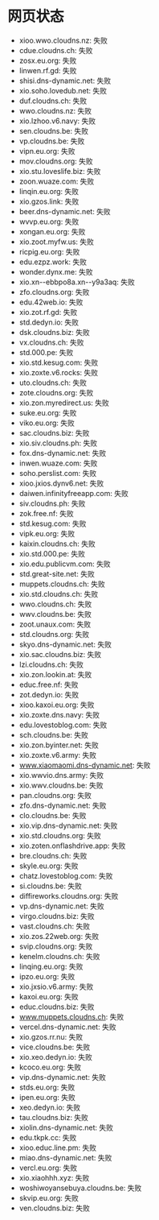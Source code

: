 # 网页状态
- xioo.wwo.cloudns.nz: 失败
- cdue.cloudns.ch: 失败
- zosx.eu.org: 失败
- linwen.rf.gd: 失败
- shisi.dns-dynamic.net: 失败
- xio.soho.lovedub.net: 失败
- duf.cloudns.ch: 失败
- wwo.cloudns.nz: 失败
- xio.lzhoo.v6.navy: 失败
- sen.cloudns.be: 失败
- vp.cloudns.be: 失败
- vipn.eu.org: 失败
- mov.cloudns.org: 失败
- xio.stu.loveslife.biz: 失败
- zoon.wuaze.com: 失败
- linqin.eu.org: 失败
- xio.gzos.link: 失败
- beer.dns-dynamic.net: 失败
- wvvp.eu.org: 失败
- xongan.eu.org: 失败
- xio.zoot.myfw.us: 失败
- ricpig.eu.org: 失败
- edu.ezpz.work: 失败
- wonder.dynx.me: 失败
- xio.xn--ebbpo8a.xn--y9a3aq: 失败
- zfo.cloudns.org: 失败
- edu.42web.io: 失败
- xio.zot.rf.gd: 失败
- std.dedyn.io: 失败
- dsk.cloudns.biz: 失败
- vx.cloudns.ch: 失败
- std.000.pe: 失败
- xio.std.kesug.com: 失败
- xio.zoxte.v6.rocks: 失败
- uto.cloudns.ch: 失败
- zote.cloudns.org: 失败
- xio.zon.myredirect.us: 失败
- suke.eu.org: 失败
- viko.eu.org: 失败
- sac.cloudns.biz: 失败
- xio.siv.cloudns.ph: 失败
- fox.dns-dynamic.net: 失败
- inwen.wuaze.com: 失败
- soho.perslist.com: 失败
- xioo.jxios.dynv6.net: 失败
- daiwen.infinityfreeapp.com: 失败
- siv.cloudns.ph: 失败
- zok.free.nf: 失败
- std.kesug.com: 失败
- vipk.eu.org: 失败
- kaixin.cloudns.ch: 失败
- xio.std.000.pe: 失败
- xio.edu.publicvm.com: 失败
- std.great-site.net: 失败
- muppets.cloudns.ch: 失败
- xio.std.cloudns.ch: 失败
- wwo.cloudns.ch: 失败
- wwv.cloudns.be: 失败
- zoot.unaux.com: 失败
- std.cloudns.org: 失败
- skyo.dns-dynamic.net: 失败
- xio.sac.cloudns.biz: 失败
- lzi.cloudns.ch: 失败
- xio.zon.lookin.at: 失败
- educ.free.nf: 失败
- zot.dedyn.io: 失败
- xioo.kaxoi.eu.org: 失败
- xio.zoxte.dns.navy: 失败
- edu.lovestoblog.com: 失败
- sch.cloudns.be: 失败
- xio.zon.byinter.net: 失败
- xio.zoxte.v6.army: 失败
- www.xiaomaomi.dns-dynamic.net: 失败
- xio.wwvio.dns.army: 失败
- xio.wwv.cloudns.be: 失败
- pan.cloudns.org: 失败
- zfo.dns-dynamic.net: 失败
- clo.cloudns.be: 失败
- xio.vip.dns-dynamic.net: 失败
- xio.std.cloudns.org: 失败
- xio.zoten.onflashdrive.app: 失败
- bre.cloudns.ch: 失败
- skyle.eu.org: 失败
- chatz.lovestoblog.com: 失败
- si.cloudns.be: 失败
- diffireworks.cloudns.org: 失败
- vp.dns-dynamic.net: 失败
- virgo.cloudns.biz: 失败
- vast.cloudns.ch: 失败
- xio.zos.22web.org: 失败
- svip.cloudns.org: 失败
- kenelm.cloudns.ch: 失败
- linqing.eu.org: 失败
- ipzo.eu.org: 失败
- xio.jxsio.v6.army: 失败
- kaxoi.eu.org: 失败
- educ.cloudns.biz: 失败
- www.muppets.cloudns.ch: 失败
- vercel.dns-dynamic.net: 失败
- xio.gzos.rr.nu: 失败
- vice.cloudns.be: 失败
- xio.xeo.dedyn.io: 失败
- kcoco.eu.org: 失败
- vip.dns-dynamic.net: 失败
- stds.eu.org: 失败
- ipen.eu.org: 失败
- xeo.dedyn.io: 失败
- tau.cloudns.biz: 失败
- xiolin.dns-dynamic.net: 失败
- edu.tkpk.cc: 失败
- xioo.educ.line.pm: 失败
- miao.dns-dynamic.net: 失败
- vercl.eu.org: 失败
- xio.xiaohhh.xyz: 失败
- woshiwoyansebuya.cloudns.be: 失败
- skvip.eu.org: 失败
- ven.cloudns.biz: 失败
